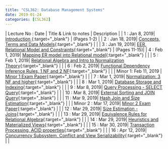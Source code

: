 ```yaml
---
title: "CSL362: Database Management Systems"
date: 2019-01-24
categories: [CSL362]
---
```


| Lecture No : Date | Title & Link to notes | Description |
| 1 : Jan 8, 2019|  [Introduction                ][1]{:target="_blank"}           |  (Pages 1-2)  |
| 2 : Jan 18, 2019| [Concepts, Terms and Data Models][2]{:target="_blank"}        |               |
| 3 : Jan 19, 2019| [EER, Relational Model and Constraints][3]{:target="_blank"}  |  (Pages 11-15)|
| 4 : Feb 1, 2019| [Mapping ER model into Relational model][4]{:target="_blank"}  |  |
| 5 : Feb 1, 2019| [Relational Algebra and Intro to Normalization Theory][5]{:target="_blank"}  |  |
| 6 : Feb 2, 2019| [Functional Dependency Inference Rules, 1 NF and 2 NF][6]{:target="_blank"}  |  |
| Minor 1: Feb 11, 2019 | [Minor 1 Exam Paper][M1]{:target="_blank"}   |   |
| 7 : Mar 1, 2019| [Normalization: 3 NF and higher][7]{:target="_blank"}  |  |
| 8 : Mar 1, 2019| [Database Storage and Indexing][8]{:target="_blank"}  |  |
| 9 : Mar 8, 2019| [Query Processing - SELECT Query][9]{:target="_blank"}  |  |
| 10 : Mar 8, 2019| [External Sorting and JOIN Query][10]{:target="_blank"}  |  |
| 11 : Mar 9, 2019| [Hash Join and Size Estimation][11]{:target="_blank"}  |  |
| Minor 2 : Mar 17, 2019| [Minor 2 Exam Paper][M2]{:target="_blank"}  |   |
| 12 : Mar 29, 2019| [Size Estimation - Joins][12]{:target="_blank"}  |  |
| 13 : Mar 29, 2019| [Equivalence Rules for Relational Algebra][13]{:target="_blank"}  |  |
| 14 : Mar 29, 2019| [Heuristics and Materialized Views][14]{:target="_blank"}  |  |
| 15 : Mar 30, 2019| [Transaction Processing, ACID properties][15]{:target="_blank"}  |  |
| 16 : Apr 12, 2019| [Concurrency Subsystem, Conflict and View Serializability][16]{:target="_blank"}  |  |

[1]: https://drive.google.com/file/d/14gIELshg8bWgOJboeMQxRikeIdiNvNF9/view?usp=sharing
[2]: https://sahilbansal17.github.io/eCSe-Notes/csl362/2019/01/18/dbms-concepts-data-models.html
[3]: https://drive.google.com/file/d/14gIELshg8bWgOJboeMQxRikeIdiNvNF9/view?usp=sharing
[4]: https://drive.google.com/file/d/16bI4GtfbO_ExyVzNbzyrZKXj1EapxA-N/view?usp=sharing
[5]: https://drive.google.com/file/d/1FB4QPC2KdGNrkfhzOlBpzGL3_ytiRlYX/view?usp=sharing
[6]: https://drive.google.com/file/d/1mn-X2VHmGkETDY-7S4JNs1j_Oa6_vLeu/view?usp=sharing
[M1]:https://drive.google.com/file/d/1auL3bdI2GcFjHS6IkIBg-dY7wlqOuAj5/view?usp=sharing
[7]: https://drive.google.com/file/d/1b2DcthgRDn_90p0hDt3xR7b4zpvCALRG/view?usp=sharing
[8]: https://drive.google.com/file/d/15UAQFCrly3zeP_At-9g8EeaOnYPl-HCO/view?usp=sharing
[9]: https://drive.google.com/file/d/1KQxKo5Csia3MeMFspHh3RcR5ms2W6Gjs/view?usp=sharing
[10]:https://drive.google.com/file/d/1seygnuRj-a1tRCra3wI4j4zc9EwxUL0z/view?usp=sharing
[11]:https://drive.google.com/file/d/1lRwtBLoBN4-mV-juHq4pp3tlWPHqPtR7/view?usp=sharing
[M2]:https://drive.google.com/file/d/1A68WAwsFhNvQ4eOrB7brLrM4tCqCMPAC/view?usp=sharing
[12]:https://drive.google.com/file/d/1sSh7GT1EG2Lb2NFPyoVuQmiwLJeBO4UG/view?usp=sharing
[13]:https://drive.google.com/file/d/1Tb0MdcOFZ5aAYPp7hwqO3QH_AxO_sFcg/view?usp=sharing
[14]:https://drive.google.com/file/d/1U7U9cgdSX6dhl09sKVw0eshCMEUnKiWL/view?usp=sharing
[15]:https://drive.google.com/file/d/1Ss5Sm9qChgNSU6ZvojSCnrdCnP0xtXVH/view?usp=sharing
[16]:https://drive.google.com/file/d/14XF6dsy9KRJeAtm0hIz3yO8KKpkNB-p1/view?usp=sharing